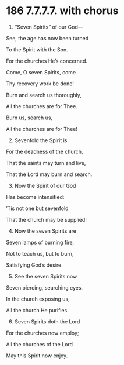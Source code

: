 # 186 7.7.7.7. with chorus

1.  “Seven Spirits” of our God—

See, the age has now been turned

To the Spirit with the Son.

For the churches He’s concerned.

Come, O seven Spirits, come

Thy recovery work be done!

Burn and search us thoroughly,

All the churches are for Thee.

Burn us, search us,

All the churches are for Thee!

2.  Sevenfold the Spirit is

For the deadness of the church,

That the saints may turn and live,

That the Lord may burn and search.

3.  Now the Spirit of our God

Has become intensified:

’Tis not one but sevenfold

That the church may be supplied!

4.  Now the seven Spirits are

Seven lamps of burning fire,

Not to teach us, but to burn,

Satisfying God’s desire.

5.  See the seven Spirits now

Seven piercing, searching eyes.

In the church exposing us,

All the church He purifies.

6.  Seven Spirits doth the Lord

For the churches now employ;

All the churches of the Lord

May this Spirit now enjoy.

